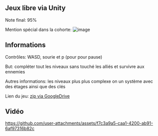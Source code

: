 ## Jeux libre via Unity

Note final: 95%

Mention spécial dans la cohorte:
![image](https://github.com/user-attachments/assets/a3797287-b582-4c7f-a8d7-d3fbfab2ec86)

## Informations
Contrôles: WASD, sourie et p (pour pour pause)

But: compléter tout les niveaux sans touché les alliés et survivre aux ennemies

Autres informations: les niveaux plus plus complexe on un système avec des étages ainsi que des clés

Lien du jeu: [zip via GoogleDrive]([https://drive.google.com/drive/folders/1sGme87ROmeVhz7vgAVTaTmIin0_kX8dx?usp=sharing](https://drive.google.com/drive/folders/1ZEpD2ERrjUbIT82lOgiS4Z1wDAnj9uuM?usp=sharing))

## Vidéo
https://github.com/user-attachments/assets/f7c3a9a5-caa1-4200-ab91-6af97316b82c


